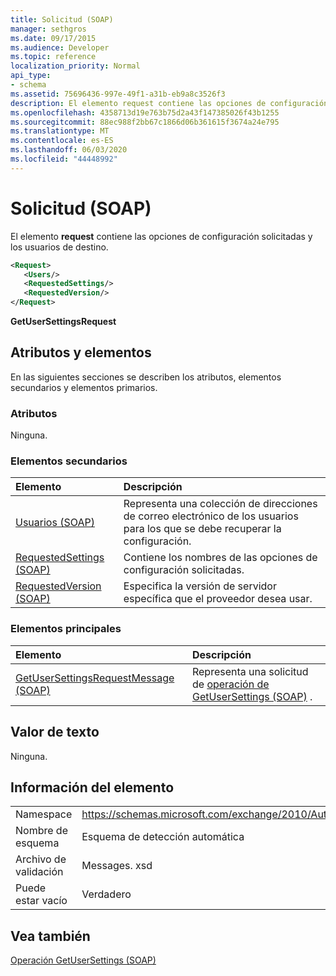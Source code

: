 ```yaml
---
title: Solicitud (SOAP)
manager: sethgros
ms.date: 09/17/2015
ms.audience: Developer
ms.topic: reference
localization_priority: Normal
api_type:
- schema
ms.assetid: 75696436-997e-49f1-a31b-eb9a8c3526f3
description: El elemento request contiene las opciones de configuración solicitadas y los usuarios de destino.
ms.openlocfilehash: 4358713d19e763b75d2a43f147385026f43b1255
ms.sourcegitcommit: 88ec988f2bb67c1866d06b361615f3674a24e795
ms.translationtype: MT
ms.contentlocale: es-ES
ms.lasthandoff: 06/03/2020
ms.locfileid: "44448992"
---
```

# <a name="request-soap"></a>Solicitud (SOAP)

El elemento **request** contiene las opciones de configuración solicitadas y los usuarios de destino. 
  
```XML
<Request>
   <Users/>
   <RequestedSettings/>
   <RequestedVersion/>
</Request>
```

 **GetUserSettingsRequest**
## <a name="attributes-and-elements"></a>Atributos y elementos

En las siguientes secciones se describen los atributos, elementos secundarios y elementos primarios.
  
### <a name="attributes"></a>Atributos

Ninguna.
  
### <a name="child-elements"></a>Elementos secundarios

|**Elemento**|**Descripción**|
|:-----|:-----|
|[Usuarios (SOAP)](users-soap.md) <br/> |Representa una colección de direcciones de correo electrónico de los usuarios para los que se debe recuperar la configuración.  <br/> |
|[RequestedSettings (SOAP)](requestedsettings-soap.md) <br/> |Contiene los nombres de las opciones de configuración solicitadas.  <br/> |
|[RequestedVersion (SOAP)](requestedversion-soap.md) <br/> |Especifica la versión de servidor específica que el proveedor desea usar.  <br/> |
   
### <a name="parent-elements"></a>Elementos principales

|**Elemento**|**Descripción**|
|:-----|:-----|
|[GetUserSettingsRequestMessage (SOAP)](getusersettingsrequestmessage-soap.md) <br/> |Representa una solicitud de [operación de GetUserSettings (SOAP)](getusersettings-operation-soap.md) .  <br/> |
   
## <a name="text-value"></a>Valor de texto

Ninguna.
  
## <a name="element-information"></a>Información del elemento

|||
|:-----|:-----|
|Namespace  <br/> |https://schemas.microsoft.com/exchange/2010/Autodiscover  <br/> |
|Nombre de esquema  <br/> |Esquema de detección automática  <br/> |
|Archivo de validación  <br/> |Messages. xsd  <br/> |
|Puede estar vacío  <br/> |Verdadero  <br/> |
   
## <a name="see-also"></a>Vea también



[Operación GetUserSettings (SOAP)](getusersettings-operation-soap.md)

